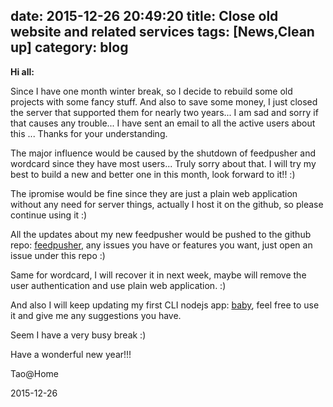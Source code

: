 date: 2015-12-26 20:49:20
title: Close old website and related services
tags: [News,Clean up]
category: blog
---

**Hi all:**

  Since I have one month winter break, so I decide to rebuild some old projects with some fancy stuff. And also to save some money, I just closed the server that supported them for nearly two years... I am sad and sorry if that causes any trouble... I have sent an email to all the active users about this ... Thanks for your understanding.

  The major influence would be caused by the shutdown of feedpusher and wordcard since they have most users... Truly sorry about that. I will try my best to build a new and better one in this month, look forward to it!! :)

  The ipromise would be fine since they are just a plain web application without any need for server things, actually I host it on the github, so please continue using it :)

  All the updates about my new feedpusher would be pushed to the github repo: [feedpusher](https://github.com/taoalpha/feedpusher), any issues you have or features you want, just open an issue under this repo :)

  Same for wordcard, I will recover it in next week, maybe will remove the user authentication and use plain web application. :)

  And also I will keep updating my first CLI nodejs app: [baby](https://github.com/taoalpha/baby), feel free to use it and give me any suggestions you have.

  Seem I have a very busy break :)

  Have a wonderful new year!!!

Tao@Home

2015-12-26
